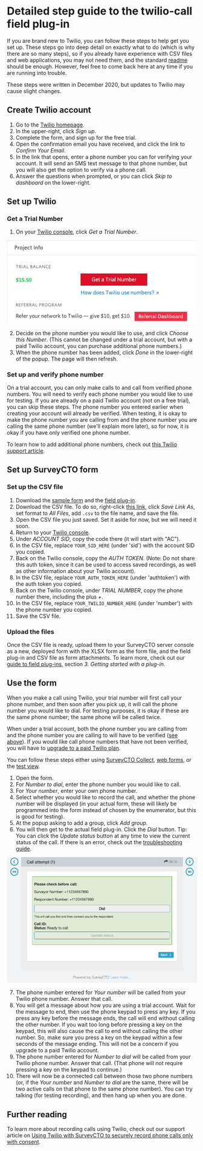 # Detailed step guide to the twilio-call field plug-in

If you are brand new to Twilio, you can follow these steps to help get you set up. These steps go into deep detail on exactly what to do (which is why there are so many steps), so if you already have experience with CSV files and web applications, you may not need them, and the standard [readme](../README.md) should be enough. However, feel free to come back here at any time if you are running into trouble.

These steps were written in December 2020, but updates to Twilio may cause slight changes.

## Create Twilio account

1. Go to the [Twilio homepage](https://www.twilio.com/).
1. In the upper-right, click *Sign up*.
1. Complete the form, and sign up for the free trial.
1. Open the confirmation email you have received, and click the link to *Confirm Your Email*.
1. In the link that opens, enter a phone number you can for verifying your account. It will send an SMS text message to that phone number, but you will also get the option to verify via a phone call.
1. Answer the questions when prompted, or you can click *Skip to dashboard* on the lower-right.

## Set up Twilio

### Get a Trial Number

1. On your [Twilio console](https://www.twilio.com/console), click *Get a Trial Number*.

![Get a Trial Number](detailed_steps-images/get_pn.png)

2. Decide on the phone number you would like to use, and click *Choose this Number*. (This cannot be changed under a trial account, but with a paid Twilio account, you can purchase additional phone numbers.)
1. When the phone number has been added, click *Done* in the lower-right of the popup. The page will then refresh.

### Set up and verify phone number

On a trial account, you can only make calls to and call from verified phone numbers. You will need to verify each phone number you would like to use for testing. If you are already on a paid Twilio account (not on a free trial), you can skip these steps. The phone number you entered earlier when creating your account will already be verified. When testing, it is okay to make the phone number you are calling from and the phone number you are calling the same phone number (we'll explain more later), so for now, it is okay if you have only verified one phone number.

To learn how to add additional phone numbers, check out [this Twilio support article](https://support.twilio.com/hc/en-us/articles/223180048-Adding-a-Verified-Phone-Number-or-Caller-ID-with-Twilio).

## Set up SurveyCTO form

### Set up the CSV file

1. Download the [sample form](https://github.com/surveycto/twilio-call/blob/master/extras/sample-form/Sample%20form%20-%20Twilio%20call%20field%20plug-in.xlsx?raw=true) and the [field plug-in](https://github.com/surveycto/twilio-call/blob/master/twilio-call.fieldplugin.zip?raw=true).
1. Download the CSV file. To do so, right-click [this link](https://github.com/surveycto/twilio-call/raw/master/extras/sample-form/twilio_access.csv), click *Save Link As*, set format to *All Files*, add `.csv` to the file name, and save the file.
1. Open the CSV file you just saved. Set it aside for now, but we will need it soon.
1. Return to your [Twilio console](https://www.twilio.com/console).
1. Under *ACCOUNT SID*, copy the code there (it will start with "AC").
1. In the CSV file, replace `YOUR_SID_HERE` (under 'sid') with the account SID you copied.
1. Back on the Twilio console, copy the *AUTH TOKEN*. (Note: Do not share this auth token, since it can be used to access saved recordings, as well as other information about your Twilio account).
1. In the CSV file, replace `YOUR_AUTH_TOKEN_HERE` (under 'authtoken') with the auth token you copied.
1. Back on the Twilio console, under *TRIAL NUMBER*, copy the phone number there, including the plus *+*.
1. In the CSV file, replace `YOUR_TWILIO_NUMBER_HERE` (under 'number') with the phone number you copied.
1. Save the CSV file.

### Upload the files

Once the CSV file is ready, upload them to your SurveyCTO server console as a new, deployed form with the XLSX form as the form file, and the field plug-in and CSV file as form attachments. To learn more, check out our [guide to field plug-ins](https://support.surveycto.com/hc/en-us/articles/360045234534), section *3. Getting started with a plug-in*.

## Use the form

When you make a call using Twilio, your trial number will first call your phone number, and then soon after you pick up, it will call the phone number you would like to dial. For testing purposes, it is okay if these are the same phone number; the same phone will be called twice.

When under a trial account, both the phone number you are calling from and the phone number you are calling to will have to be verified ([see above](#set-up-and-verify-your-phone-numbers)). If you would like call phone numbers that have not been verified, you will have to [upgrade to a paid Twilio plan](https://support.twilio.com/hc/en-us/articles/223183208-Upgrading-to-a-paid-Twilio-Account).

You can follow these steps either using [SurveyCTO Collect](https://docs.surveycto.com/03-collecting-data/01-mobile-data-collection/01.mobile-collect.html), [web forms](https://docs.surveycto.com/03-collecting-data/02-web-data-collection/01.web-forms.html), or the [test view](https://docs.surveycto.com/02-designing-forms/01-core-concepts/02c.testing-forms.html).

1. Open the form.
1. For *Number to dial*, enter the phone number you would like to call.
1. For *Your number*, enter your own phone number.
1. Select whether you would like to record the call, and whether the phone number will be displayed (in your actual form, these will likely be programmed into the form instead of chosen by the enumerator, but this is good for testing).
1. At the popup asking to add a group, click *Add group*.
1. You will then get to the actual field plug-in. Click the *Dial* button. Tip: You can click the *Update status* button at any time to view the current status of the call. If there is an error, check out the [troubleshooting guide](troubleshooting.md).

![Twilio field plug-in](detailed_steps-images/twilio_fpi.png)

7. The phone number entered for *Your number* will be called from your Twilio phone number. Answer that call.
1. You will get a message about how you are using a trial account. Wait for the message to end, then use the phone keypad to press any key. If you press any key before the message ends, the call will end without calling the other number. If you wait too long before pressing a key on the keypad, this will also cause the call to end without calling the other number. So, make sure you press a key on the keypad within a few seconds of the message ending. This will not be a concern if you upgrade to a paid Twilio account.
1. The phone number entered for *Number to dial* will be called from your Twilio phone number. Answer that call. (That phone will not require pressing a key on the keypad to continue.)
1. There will now be a connected call between those two phone numbers (or, if the *Your number* and *Number to dial* are the same, there will be two active calls on that phone to the same phone number). You can try talking (for testing recording), and then hang up when you are done.

## Further reading

To learn more about recording calls using Twilio, check out our support article on [Using Twilio with SurveyCTO to securely record phone calls only with consent](https://support.surveycto.com/hc/en-us/articles/360055415333).